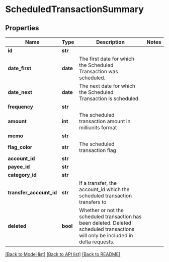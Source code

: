 # ScheduledTransactionSummary

## Properties
Name | Type | Description | Notes
------------ | ------------- | ------------- | -------------
**id** | **str** |  | 
**date_first** | **date** | The first date for which the Scheduled Transaction was scheduled. | 
**date_next** | **date** | The next date for which the Scheduled Transaction is scheduled. | 
**frequency** | **str** |  | 
**amount** | **int** | The scheduled transaction amount in milliunits format | 
**memo** | **str** |  | 
**flag_color** | **str** | The scheduled transaction flag | 
**account_id** | **str** |  | 
**payee_id** | **str** |  | 
**category_id** | **str** |  | 
**transfer_account_id** | **str** | If a transfer, the account_id which the scheduled transaction transfers to | 
**deleted** | **bool** | Whether or not the scheduled transaction has been deleted.  Deleted scheduled transactions will only be included in delta requests. | 

[[Back to Model list]](../README.md#documentation-for-models) [[Back to API list]](../README.md#documentation-for-api-endpoints) [[Back to README]](../README.md)


